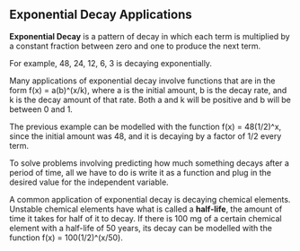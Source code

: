 Exponential Decay Applications
-------

**Exponential Decay** is a pattern of decay in which each term is multiplied by a constant fraction between zero and one to produce the next term.

For example, 48, 24, 12, 6, 3 is decaying exponentially.

Many applications of exponential decay involve functions that are in the form f(x) = a(b)^(x/k), where a is the initial amount, b is the decay rate, and k is the decay amount of that rate. Both a and k will be positive and b will be between 0 and 1.

The previous example can be modelled with the function f(x) = 48(1/2)^x, since the initial amount was 48, and it is decaying by a factor of 1/2 every term.

To solve problems involving predicting how much something decays after a period of time, all we have to do is write it as a function and plug in the desired value for the independent variable.

A common application of exponential decay is decaying chemical elements. Unstable chemical elements have what is called a **half-life**, the amount of time it takes for half of it to decay. If there is 100 mg of a certain chemical element with a half-life of 50 years, its decay can be modelled with the function f(x) = 100(1/2)^(x/50).